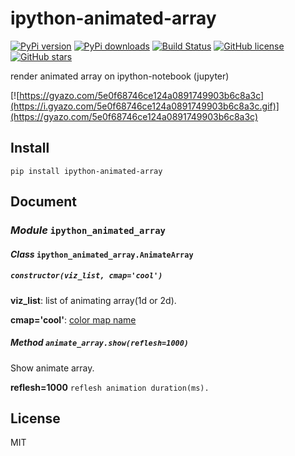 # ipython-animated-array

[![PyPi version](https://img.shields.io/pypi/v/ipython-animated-array.svg)](https://pypi.python.org/pypi/ipython-animated-array)
[![PyPi downloads](https://img.shields.io/pypi/dm/ipython-animated-array.svg)](https://pypi.python.org/pypi/ipython-animated-array)
[![Build Status](https://travis-ci.org/airtoxin/ipython-animated-array.svg?branch=master)](https://travis-ci.org/airtoxin/ipython-animated-array)
[![GitHub license](https://img.shields.io/badge/license-MIT-blue.svg)](https://raw.githubusercontent.com/airtoxin/ipython-animated-array/master/LICENSE)
[![GitHub stars](https://img.shields.io/github/stars/airtoxin/ipython-animated-array.svg)](https://github.com/airtoxin/ipython-animated-array/stargazers)

render animated array on ipython-notebook (jupyter)

[![https://gyazo.com/5e0f68746ce124a0891749903b6c8a3c](https://i.gyazo.com/5e0f68746ce124a0891749903b6c8a3c.gif)](https://gyazo.com/5e0f68746ce124a0891749903b6c8a3c)


## Install

`pip install ipython-animated-array`


## Document

### _Module_ `ipython_animated_array`

#### _Class_ `ipython_animated_array.AnimateArray`

##### `constructor(viz_list, cmap='cool')`

__viz\_list__: list of animating array(1d or 2d).

__cmap='cool'__: [color map name](http://matplotlib.org/users/colormaps.html)

##### _Method_ `animate_array.show(reflesh=1000)`

Show animate array.

__reflesh=1000__ `reflesh animation duration(ms).`


## License

MIT
